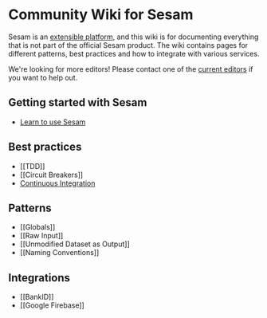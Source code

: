# Community Wiki for Sesam

Sesam is an [extensible platform](https://docs.sesam.io/extension-points.html), and this wiki is for documenting everything that is not part of the official Sesam product. The wiki contains pages for different patterns, best practices and how to integrate with various services.

We're looking for more editors! Please contact one of the [current editors](https://github.com/orgs/sesam-community/people) if you want to help out.

## Getting started with Sesam
- [Learn to use Sesam](https://github.com/sesam-community/wiki/wiki/Getting-started)

## Best practices
- [[TDD]]
- [[Circuit Breakers]]
- [Continuous Integration](https://github.com/sesam-community/wiki/wiki/Continuous-Intergration)

## Patterns
- [[Globals]]
- [[Raw Input]]
- [[Unmodified Dataset as Output]]
- [[Naming Conventions]]

## Integrations
- [[BankID]]
- [[Google Firebase]]